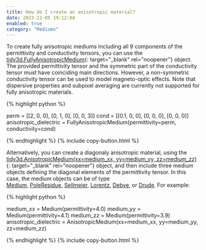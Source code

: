 ```yaml
---
title: How do I create an anisotropic material?
date: 2023-12-05 19:12:04
enabled: true
category: "Mediums"
---
```

To create fully anisotropic mediums including all 9 components of the permittivity and conductivity tensors, you can use the [tidy3d.FullyAnisotropicMedium](https://docs.flexcompute.com/projects/tidy3d/en/latest/_autosummary/tidy3d.FullyAnisotropicMedium.html){: target="_blank" rel="noopener"} object. The provided permittivity tensor and the symmetric part of the conductivity tensor must have coinciding main directions. However, a non-symmetric conductivity tensor can be used to model magneto-optic effects. Note that dispersive properties and subpixel averaging are currently not supported for fully anisotropic materials.

<div markdown class="code-snippet">{% highlight python %}

perm = [[2, 0, 0], [0, 1, 0], [0, 0, 3]]
cond = [[0.1, 0, 0], [0, 0, 0], [0, 0, 0]]
anisotropic_dielectric = FullyAnisotropicMedium(permittivity=perm, conductivity=cond)

{% endhighlight %}
{% include copy-button.html %}</div>

Alternatively, you can create a diagonaly anisotropic material, using the [tidy3d.AnisotropicMedium(xx=medium\_xx, yy=medium\_yy, zz=medium\_zz)](https://docs.flexcompute.com/projects/tidy3d/en/latest/_autosummary/tidy3d.AnisotropicMedium.html#tidy3d.AnisotropicMedium){: target="_blank" rel="noopener"} object, and then include three medium objects defining the diagonal elements of the permittivity tensor. In this case, the medium objects can be of type [Medium](https://docs.flexcompute.com/projects/tidy3d/en/latest/_autosummary/tidy3d.Medium.html#tidy3d.Medium),&nbsp;[PoleResidue](https://docs.flexcompute.com/projects/tidy3d/en/latest/_autosummary/tidy3d.PoleResidue.html#tidy3d.PoleResidue),&nbsp;[Sellmeier](https://docs.flexcompute.com/projects/tidy3d/en/latest/_autosummary/tidy3d.Sellmeier.html#tidy3d.Sellmeier),&nbsp;[Lorentz](https://docs.flexcompute.com/projects/tidy3d/en/latest/_autosummary/tidy3d.Lorentz.html#tidy3d.Lorentz),&nbsp;[Debye](https://docs.flexcompute.com/projects/tidy3d/en/latest/_autosummary/tidy3d.Debye.html#tidy3d.Debye), or&nbsp;[Drude](https://docs.flexcompute.com/projects/tidy3d/en/latest/_autosummary/tidy3d.Drude.html#tidy3d.Drude). For example:

<div markdown class="code-snippet">{% highlight python %}

medium_xx = Medium(permittivity=4.0)
medium_yy = Medium(permittivity=4.1)
medium_zz = Medium(permittivity=3.9)
anisotropic_dielectric = AnisotropicMedium(xx=medium_xx, yy=medium_yy, zz=medium_zz)

{% endhighlight %}
{% include copy-button.html %}</div>

<div> </div>
